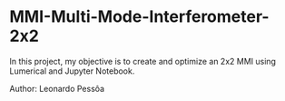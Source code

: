 # MMI-Multi-Mode-Interferometer-2x2
In this project, my objective is to create and optimize an 2x2 MMI using Lumerical and Jupyter Notebook.


Author: Leonardo Pessôa
